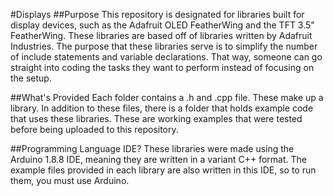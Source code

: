 #Displays
##Purpose
This repository is designated for libraries built for display devices, such as the Adafruit OLED FeatherWing and the TFT 3.5" FeatherWing.
These libraries are based off of libraries written by Adafruit Industries. The purpose that these libraries serve is to simplify the number of include statements and variable declarations. That way, someone can go straight into coding the tasks they want to perform instead of focusing on the setup.

##What's Provided
Each folder contains a .h and .cpp file. These make up a library. In addition to these files, there is a folder that holds example code that uses these libraries. These are working examples that were tested before being uploaded to this repository.

##Programming Language IDE?
These libraries were made using the Arduino 1.8.8 IDE, meaning they are written in a variant C++ format. The example files provided in each library are also written in this IDE, so to run them, you must use Arduino.
